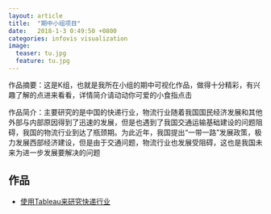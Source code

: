 ```yaml
---
layout: article
title:  "期中小组项目"
date:   2018-1-3 0:49:50 +0800
categories: infovis visualization
image:
  teaser: tu.jpg
  feature: tu.jpg
---
```

作品摘要：这是K组，也就是我所在小组的期中可视化作品，做得十分精彩，有兴趣了解的点进来看看，详情简介请动动你可爱的小食指点击


作品简介：主要研究的是中国的快递行业，物流行业随着我国国民经济发展和其他外部与内部原因得到了迅速的发展，但是也遇到了我国交通运输基础建设的问题阻碍，我国的物流行业到达了瓶颈期。为此近年，我国提出“一带一路”发展政策，极力发展西部经济建设，但是由于交通问题，物流行业也发展受阻碍，这也是我国未来为进一步发展要解决的问题





## 作品
- <a href="https://public.tableau.com/views/_15729/sheet18?:embed=y&:display_count=yes" target="_blank">使用Tableau来研究快递行业</a>